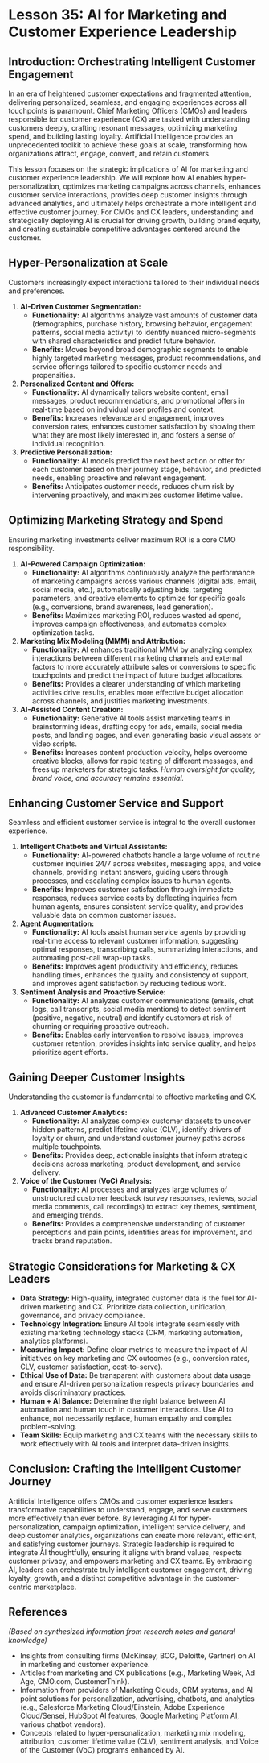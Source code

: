 # Lesson 35: AI for Marketing and Customer Experience Leadership

## Introduction: Orchestrating Intelligent Customer Engagement

In an era of heightened customer expectations and fragmented attention, delivering personalized, seamless, and engaging experiences across all touchpoints is paramount. Chief Marketing Officers (CMOs) and leaders responsible for customer experience (CX) are tasked with understanding customers deeply, crafting resonant messages, optimizing marketing spend, and building lasting loyalty. Artificial Intelligence provides an unprecedented toolkit to achieve these goals at scale, transforming how organizations attract, engage, convert, and retain customers.

This lesson focuses on the strategic implications of AI for marketing and customer experience leadership. We will explore how AI enables hyper-personalization, optimizes marketing campaigns across channels, enhances customer service interactions, provides deep customer insights through advanced analytics, and ultimately helps orchestrate a more intelligent and effective customer journey. For CMOs and CX leaders, understanding and strategically deploying AI is crucial for driving growth, building brand equity, and creating sustainable competitive advantages centered around the customer.

## Hyper-Personalization at Scale

Customers increasingly expect interactions tailored to their individual needs and preferences.

1.  **AI-Driven Customer Segmentation:**
    *   **Functionality:** AI algorithms analyze vast amounts of customer data (demographics, purchase history, browsing behavior, engagement patterns, social media activity) to identify nuanced micro-segments with shared characteristics and predict future behavior.
    *   **Benefits:** Moves beyond broad demographic segments to enable highly targeted marketing messages, product recommendations, and service offerings tailored to specific customer needs and propensities.
2.  **Personalized Content and Offers:**
    *   **Functionality:** AI dynamically tailors website content, email messages, product recommendations, and promotional offers in real-time based on individual user profiles and context.
    *   **Benefits:** Increases relevance and engagement, improves conversion rates, enhances customer satisfaction by showing them what they are most likely interested in, and fosters a sense of individual recognition.
3.  **Predictive Personalization:**
    *   **Functionality:** AI models predict the next best action or offer for each customer based on their journey stage, behavior, and predicted needs, enabling proactive and relevant engagement.
    *   **Benefits:** Anticipates customer needs, reduces churn risk by intervening proactively, and maximizes customer lifetime value.

## Optimizing Marketing Strategy and Spend

Ensuring marketing investments deliver maximum ROI is a core CMO responsibility.

1.  **AI-Powered Campaign Optimization:**
    *   **Functionality:** AI algorithms continuously analyze the performance of marketing campaigns across various channels (digital ads, email, social media, etc.), automatically adjusting bids, targeting parameters, and creative elements to optimize for specific goals (e.g., conversions, brand awareness, lead generation).
    *   **Benefits:** Maximizes marketing ROI, reduces wasted ad spend, improves campaign effectiveness, and automates complex optimization tasks.
2.  **Marketing Mix Modeling (MMM) and Attribution:**
    *   **Functionality:** AI enhances traditional MMM by analyzing complex interactions between different marketing channels and external factors to more accurately attribute sales or conversions to specific touchpoints and predict the impact of future budget allocations.
    *   **Benefits:** Provides a clearer understanding of which marketing activities drive results, enables more effective budget allocation across channels, and justifies marketing investments.
3.  **AI-Assisted Content Creation:**
    *   **Functionality:** Generative AI tools assist marketing teams in brainstorming ideas, drafting copy for ads, emails, social media posts, and landing pages, and even generating basic visual assets or video scripts.
    *   **Benefits:** Increases content production velocity, helps overcome creative blocks, allows for rapid testing of different messages, and frees up marketers for strategic tasks. *Human oversight for quality, brand voice, and accuracy remains essential.*

## Enhancing Customer Service and Support

Seamless and efficient customer service is integral to the overall customer experience.

1.  **Intelligent Chatbots and Virtual Assistants:**
    *   **Functionality:** AI-powered chatbots handle a large volume of routine customer inquiries 24/7 across websites, messaging apps, and voice channels, providing instant answers, guiding users through processes, and escalating complex issues to human agents.
    *   **Benefits:** Improves customer satisfaction through immediate responses, reduces service costs by deflecting inquiries from human agents, ensures consistent service quality, and provides valuable data on common customer issues.
2.  **Agent Augmentation:**
    *   **Functionality:** AI tools assist human service agents by providing real-time access to relevant customer information, suggesting optimal responses, transcribing calls, summarizing interactions, and automating post-call wrap-up tasks.
    *   **Benefits:** Improves agent productivity and efficiency, reduces handling times, enhances the quality and consistency of support, and improves agent satisfaction by reducing tedious work.
3.  **Sentiment Analysis and Proactive Service:**
    *   **Functionality:** AI analyzes customer communications (emails, chat logs, call transcripts, social media mentions) to detect sentiment (positive, negative, neutral) and identify customers at risk of churning or requiring proactive outreach.
    *   **Benefits:** Enables early intervention to resolve issues, improves customer retention, provides insights into service quality, and helps prioritize agent efforts.

## Gaining Deeper Customer Insights

Understanding the customer is fundamental to effective marketing and CX.

1.  **Advanced Customer Analytics:**
    *   **Functionality:** AI analyzes complex customer datasets to uncover hidden patterns, predict lifetime value (CLV), identify drivers of loyalty or churn, and understand customer journey paths across multiple touchpoints.
    *   **Benefits:** Provides deep, actionable insights that inform strategic decisions across marketing, product development, and service delivery.
2.  **Voice of the Customer (VoC) Analysis:**
    *   **Functionality:** AI processes and analyzes large volumes of unstructured customer feedback (survey responses, reviews, social media comments, call recordings) to extract key themes, sentiment, and emerging trends.
    *   **Benefits:** Provides a comprehensive understanding of customer perceptions and pain points, identifies areas for improvement, and tracks brand reputation.

## Strategic Considerations for Marketing & CX Leaders

*   **Data Strategy:** High-quality, integrated customer data is the fuel for AI-driven marketing and CX. Prioritize data collection, unification, governance, and privacy compliance.
*   **Technology Integration:** Ensure AI tools integrate seamlessly with existing marketing technology stacks (CRM, marketing automation, analytics platforms).
*   **Measuring Impact:** Define clear metrics to measure the impact of AI initiatives on key marketing and CX outcomes (e.g., conversion rates, CLV, customer satisfaction, cost-to-serve).
*   **Ethical Use of Data:** Be transparent with customers about data usage and ensure AI-driven personalization respects privacy boundaries and avoids discriminatory practices.
*   **Human + AI Balance:** Determine the right balance between AI automation and human touch in customer interactions. Use AI to enhance, not necessarily replace, human empathy and complex problem-solving.
*   **Team Skills:** Equip marketing and CX teams with the necessary skills to work effectively with AI tools and interpret data-driven insights.

## Conclusion: Crafting the Intelligent Customer Journey

Artificial Intelligence offers CMOs and customer experience leaders transformative capabilities to understand, engage, and serve customers more effectively than ever before. By leveraging AI for hyper-personalization, campaign optimization, intelligent service delivery, and deep customer analytics, organizations can create more relevant, efficient, and satisfying customer journeys. Strategic leadership is required to integrate AI thoughtfully, ensuring it aligns with brand values, respects customer privacy, and empowers marketing and CX teams. By embracing AI, leaders can orchestrate truly intelligent customer engagement, driving loyalty, growth, and a distinct competitive advantage in the customer-centric marketplace.

## References

*(Based on synthesized information from research notes and general knowledge)*

*   Insights from consulting firms (McKinsey, BCG, Deloitte, Gartner) on AI in marketing and customer experience.
*   Articles from marketing and CX publications (e.g., Marketing Week, Ad Age, CMO.com, CustomerThink).
*   Information from providers of Marketing Clouds, CRM systems, and AI point solutions for personalization, advertising, chatbots, and analytics (e.g., Salesforce Marketing Cloud/Einstein, Adobe Experience Cloud/Sensei, HubSpot AI features, Google Marketing Platform AI, various chatbot vendors).
*   Concepts related to hyper-personalization, marketing mix modeling, attribution, customer lifetime value (CLV), sentiment analysis, and Voice of the Customer (VoC) programs enhanced by AI.
